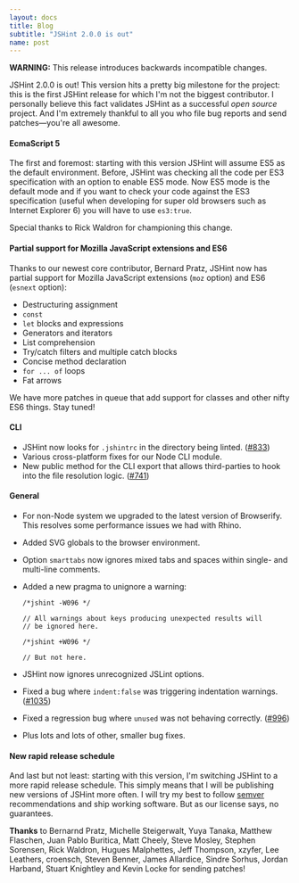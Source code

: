 ```yaml
---
layout: docs
title: Blog
subtitle: "JSHint 2.0.0 is out"
name: post
---
```


**WARNING:** This release introduces backwards incompatible changes.

JSHint 2.0.0 is out! This version hits a pretty big milestone for the
project: this is the first JSHint release for which I'm not the
biggest contributor. I personally believe this fact validates JSHint
as a successful *open source* project. And I'm extremely thankful to
all you who file bug reports and send patches—you're all awesome.

#### EcmaScript 5

The first and foremost: starting with this version JSHint will assume
ES5 as the default environment. Before, JSHint was checking all the
code per ES3 specification with an option to enable ES5 mode. Now ES5
mode is the default mode and if you want to check your code against the
ES3 specification (useful when developing for super old browsers such as
Internet Explorer 6) you will have to use `es3:true`.

Special thanks to Rick Waldron for championing this change.

#### Partial support for Mozilla JavaScript extensions and ES6

Thanks to our newest core contributor, Bernard Pratz, JSHint now has
partial support for Mozilla JavaScript extensions (`moz` option) and
ES6 (`esnext` option):

* Destructuring assignment
* `const`
* `let` blocks and expressions
* Generators and iterators
* List comprehension
* Try/catch filters and multiple catch blocks
* Concise method declaration
* `for ... of` loops
* Fat arrows

We have more patches in queue that add support for classes and other
nifty ES6 things. Stay tuned!

#### CLI

* JSHint now looks for `.jshintrc` in the directory being linted.
  ([#833](https://github.com/jshint/jshint/issues/833))
* Various cross-platform fixes for our Node CLI module.
* New public method for the CLI export that allows third-parties
  to hook into the file resolution logic.
  ([#741](https://github.com/jshint/jshint/issues/741))

#### General

* For non-Node system we upgraded to the latest version of Browserify.
  This resolves some performance issues we had with Rhino.
* Added SVG globals to the browser environment.
* Option `smarttabs` now ignores mixed tabs and spaces within single-
  and multi-line comments.
* Added a new pragma to unignore a warning:

      /*jshint -W096 */

      // All warnings about keys producing unexpected results will
      // be ignored here.

      /*jshint +W096 */

      // But not here.

* JSHint now ignores unrecognized JSLint options.
* Fixed a bug where `indent:false` was triggering indentation warnings.
  ([#1035](https://github.com/jshint/jshint/issues/1035))
* Fixed a regression bug where `unused` was not behaving correctly.
  ([#996](https://github.com/jshint/jshint/issues/996))
* Plus lots and lots of other, smaller bug fixes.

#### New rapid release schedule

And last but not least: starting with this version, I'm switching JSHint
to a more rapid release schedule. This simply means that I will be
publishing new versions of JSHint more often. I will try my best to
follow [semver](http://semver.org/) recommendations and ship working
software. But as our license says, no guarantees.

**Thanks** to Bernarnd Pratz, Michelle Steigerwalt, Yuya Tanaka, Matthew Flaschen,
Juan Pablo Buritica, Matt Cheely, Steve Mosley, Stephen Sorensen, Rick Waldron,
Hugues Malphettes, Jeff Thompson, xzyfer, Lee Leathers, croensch, Steven Benner,
James Allardice, Sindre Sorhus, Jordan Harband, Stuart Knightley and Kevin Locke
for sending patches!
